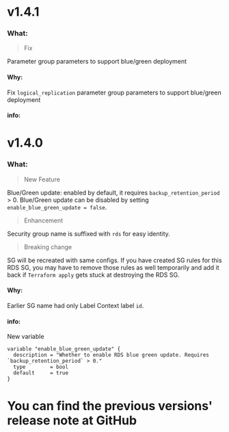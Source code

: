 # v1.4.1

### What:

> Fix

Parameter group parameters to support blue/green deployment

#### Why:

Fix `logical_replication` parameter group parameters to support blue/green deployment

#### info:

# v1.4.0

### What:

> New Feature

Blue/Green update: enabled by default, it requires `backup_retention_period` > 0.
Blue/Green update can be disabled by setting `enable_blue_green_update = false`.

> Enhancement

Security group name is suffixed with `rds` for easy identity.

> Breaking change

SG will be recreated with same configs. If you have created SG rules for this RDS SG, you may have to remove those rules as well temporarily and add it back if `Terraform apply` gets stuck at destroying the RDS SG.

#### Why:

Earlier SG name had only Label Context label `id`.

#### info:

New variable

```
variable "enable_blue_green_update" {
  description = "Whether to enable RDS blue green update. Requires `backup_retention_period` > 0."
  type        = bool
  default     = true
}
```

# You can find the previous versions' release note at GitHub
